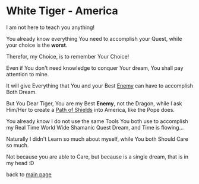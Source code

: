 # White Tiger - America

I am not here to teach you anything!

You already know everything You need to accomplish your Quest, while your choice is the **worst**.

Therefor, my Choice, is to remember Your Choice!

Even if You don't need knowledge to conquer Your dream, You shall pay attention to mine.

It will give Everything that You and your Best [Enemy](./Dragon_Asia.md) can have to accomplish Both Dream.

But You Dear Tiger, You are my Best __Enemy__, not the Dragon, while I ask Him/Her to create a [Path of Shields](https://wiki.odicforcesounds.com/#/path/of/shields) into America, like the Pope does.

You already know I do not use the same Tools You both use to accomplish my Real Time World Wide Shamanic Quest Dream, and Time is flowing...

Naturally I didn't Learn so much about myself, while You both Should Care so much.

Not because you are able to Care, but because is a single dream, that is in my head :D

back to [main page](../README.md)
